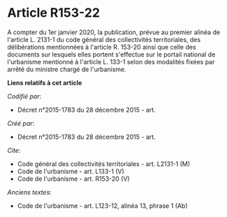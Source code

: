 # Article R153-22

A compter du 1er janvier 2020, la publication, prévue au premier alinéa de l'article L. 2131-1 du code général des
collectivités territoriales, des délibérations mentionnées à l'article R. 153-20 ainsi que celle des documents sur lesquels
elles portent s'effectue sur le portail national de l'urbanisme mentionné à l'article L. 133-1 selon des modalités fixées par
arrêté du ministre chargé de l'urbanisme.

**Liens relatifs à cet article**

_Codifié par_:

  - Décret n°2015-1783 du 28 décembre 2015 - art.

_Créé par_:

  - Décret n°2015-1783 du 28 décembre 2015 - art.

_Cite_:

  - Code général des collectivités territoriales - art. L2131-1 (M)
  - Code de l'urbanisme - art. L133-1 (V)
  - Code de l'urbanisme - art. R153-20 (V)

_Anciens textes_:

  - Code de l'urbanisme - art. L123-12, alinéa 13, phrase 1 (Ab)
